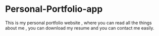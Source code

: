 # Personal-Portfolio-app
This is my personal portfolio website , where you can read all the things about me , you can download my resume and you can contact me easily.
